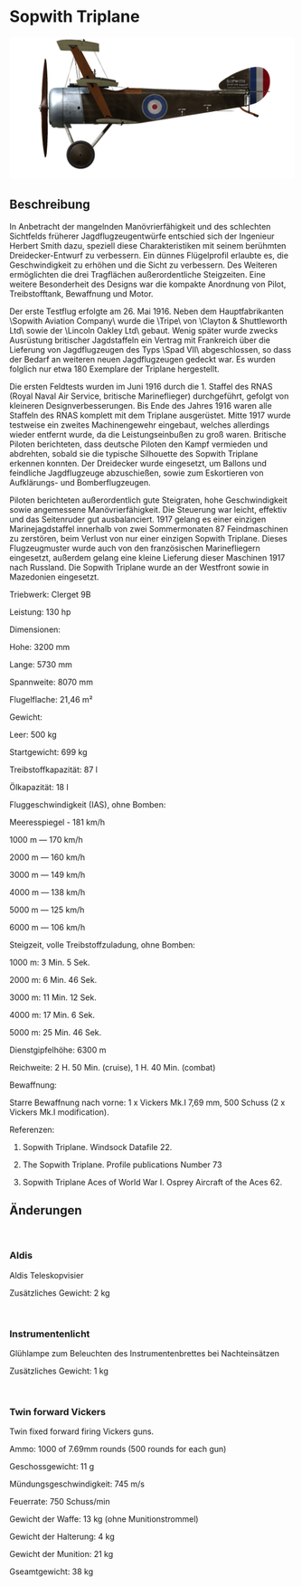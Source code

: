 # Sopwith Triplane
  

  
![soptriplane](../images/soptriplane.png)
  

  
## Beschreibung
  

  
In Anbetracht der mangelnden Manövrierfähigkeit und des schlechten Sichtfelds früherer Jagdflugzeugentwürfe entschied sich der Ingenieur Herbert Smith dazu, speziell diese Charakteristiken mit seinem berühmten Dreidecker-Entwurf zu verbessern. Ein dünnes Flügelprofil erlaubte es, die Geschwindigkeit zu erhöhen und die Sicht zu verbessern. Des Weiteren ermöglichten die drei Tragflächen außerordentliche Steigzeiten. Eine weitere Besonderheit des Designs war die kompakte Anordnung von Pilot, Treibstofftank, Bewaffnung und Motor.
  

  
Der erste Testflug erfolgte am 26. Mai 1916. Neben dem Hauptfabrikanten \Sopwith Aviation Company\ wurde die \Tripe\ von \Clayton & Shuttleworth Ltd\ sowie der \Lincoln Oakley Ltd\ gebaut. Wenig später wurde zwecks Ausrüstung britischer Jagdstaffeln ein Vertrag mit Frankreich über die Lieferung von Jagdflugzeugen des Typs \Spad VII\ abgeschlossen, so dass der Bedarf an weiteren neuen Jagdflugzeugen gedeckt war. Es wurden folglich nur etwa 180 Exemplare der Triplane hergestellt.
  

  
Die ersten Feldtests wurden im Juni 1916 durch die 1. Staffel des RNAS (Royal Naval Air Service, britische Marineflieger) durchgeführt, gefolgt von kleineren Designverbesserungen. Bis Ende des Jahres 1916 waren alle Staffeln des RNAS komplett mit dem Triplane ausgerüstet. Mitte 1917 wurde testweise ein zweites Machinengewehr eingebaut, welches allerdings wieder entfernt wurde, da die Leistungseinbußen zu groß waren. Britische Piloten berichteten, dass deutsche Piloten den Kampf vermieden und abdrehten, sobald sie die typische Silhouette des Sopwith Triplane erkennen konnten. Der Dreidecker wurde eingesetzt, um Ballons und feindliche Jagdflugzeuge abzuschießen, sowie zum Eskortieren von Aufklärungs- und Bomberflugzeugen.
  

  
Piloten berichteten außerordentlich gute Steigraten, hohe Geschwindigkeit sowie angemessene Manövrierfähigkeit. Die Steuerung war leicht, effektiv und das Seitenruder gut ausbalanciert. 1917 gelang es einer einzigen Marinejagdstaffel innerhalb von zwei Sommermonaten 87 Feindmaschinen zu zerstören, beim Verlust von nur einer einzigen Sopwith Triplane. Dieses Flugzeugmuster wurde auch von den französischen Marinefliegern eingesetzt, außerdem gelang eine kleine Lieferung dieser Maschinen 1917 nach Russland. Die Sopwith Triplane wurde an der Westfront sowie in Mazedonien eingesetzt.
  

  

  
Triebwerk: Clerget 9B
  
Leistung: 130 hp
  

  
Dimensionen:
  
Hohe: 3200 mm
  
Lange: 5730 mm
  
Spannweite: 8070 mm
  
Flugelflache: 21,46 m²
  

  
Gewicht:
  
Leer: 500 kg
  
Startgewicht: 699 kg
  
Treibstoffkapazität: 87 l
  
Ölkapazität: 18 l    
  

  
Fluggeschwindigkeit (IAS), ohne Bomben:
  
Meeresspiegel - 181 km/h
  
1000 m — 170 km/h
  
2000 m — 160 km/h
  
3000 m — 149 km/h
  
4000 m — 138 km/h
  
5000 m — 125 km/h
  
6000 m — 106 km/h
  

  
Steigzeit, volle Treibstoffzuladung, ohne Bomben:
  
1000 m: 3 Min. 5 Sek.  
  
2000 m: 6 Min. 46 Sek. 
  
3000 m: 11 Min. 12 Sek. 
  
4000 m: 17 Min. 6 Sek.
  
5000 m: 25 Min. 46 Sek.
  

  
Dienstgipfelhöhe: 6300 m
  

  
Reichweite: 2 H. 50 Min. (cruise), 1 H. 40 Min. (combat)
  

  
Bewaffnung:
  
Starre Bewaffnung nach vorne: 1 х Vickers Mk.I 7,69 mm, 500 Schuss (2 x Vickers Mk.I modification).
  

  
Referenzen:
  
1) Sopwith Triplane. Windsock Datafile 22.
  
2) The Sopwith Triplane. Profile publications Number 73
  
3) Sopwith Triplane Aces of World War I. Osprey Aircraft of the Aces 62.
  

  
## Änderungen
  
﻿
  
  
### Aldis
  

  
Aldis Teleskopvisier
  
Zusätzliches Gewicht: 2 kg
  
﻿
  
  
### Instrumentenlicht
  

  
Glühlampe zum Beleuchten des Instrumentenbrettes bei Nachteinsätzen
  
Zusätzliches Gewicht: 1 kg
  
﻿
  
  
### Twin forward Vickers
  

  
Twin fixed forward firing Vickers guns.
  
Ammo: 1000 of 7.69mm rounds (500 rounds for each gun)
  
Geschossgewicht: 11 g
  
Mündungsgeschwindigkeit: 745 m/s
  
Feuerrate: 750 Schuss/min
  
Gewicht der Waffe: 13 kg (ohne Munitionstrommel)
  
Gewicht der Halterung: 4 kg
  
Gewicht der Munition: 21 kg
  
Gseamtgewicht: 38 kg  